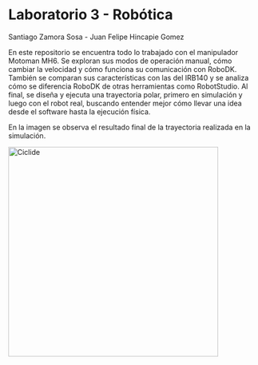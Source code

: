 # Laboratorio 3 - Robótica
Santiago Zamora Sosa - Juan Felipe Hincapie Gomez

En este repositorio se encuentra todo lo trabajado con el manipulador Motoman MH6. Se exploran sus modos de operación manual, cómo cambiar la velocidad y cómo funciona su comunicación con RoboDK. También se comparan sus características con las del IRB140 y se analiza cómo se diferencia RoboDK de otras herramientas como RobotStudio. Al final, se diseña y ejecuta una trayectoria polar, primero en simulación y luego con el robot real, buscando entender mejor cómo llevar una idea desde el software hasta la ejecución física.

En la imagen se observa el resultado final de la trayectoria realizada en la simulación.


<img src="https://github.com/user-attachments/assets/ff7c4623-a5e9-4e52-9566-5f44ba3ceb00" alt="Ciclide" width="420"/>

